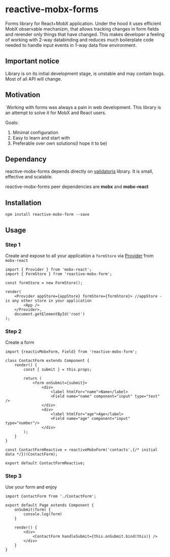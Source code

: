 # reactive-mobx-forms
Forms library for React+MobX application. Under the hood it uses efficient MobX observable mechanizm, that allows tracking changes in form fields and rerender only things that have changed. This makes developer a feeling of working with 2-way databinding and reduces much boilerplate code needed to handle input events in 1-way data flow environment. 

## Important notice
Library is on its initial development stage, is unstable and may contain bugs. Most of all API will change.

## Motivation
 Working with forms was always a pain in web development. This library is an attempt to solve it for MobX and React users.
 
 Goals:
 1. Minimal configuration
 2. Easy to learn and start with
 3. Preferable over own solutions(I hope it to be)
 
 ## Dependancy
 reactive-mobx-forms depends directly on [validatorjs](https://github.com/skaterdav85/validatorjs) library. It is small, effective and scalable. 
 
 reactive-mobx-forms peer dependencies are **mobx** and **mobx-react**
 
 ## Installation
 
 ```
 npm install reactive-mobx-form --save
 ```
 
## Usage

### Step 1
Create and expose to all your application a `formStore` via [Provider](https://github.com/mobxjs/mobx-react#provider-and-inject) from `mobx-react`

```
import { Provider } from 'mobx-react';
import { FormStore } from 'reactive-mobx-form';

const formStore = new FormStore();

render(
    <Provider appStore={appStore} formStore={formStore}> //appStore - is any other store in your application
        <App />
    </Provider>,
    document.getElementById('root')
);
```

### Step 2
Create a form

```
import {reactivMobxForm, Field} from 'reactive-mobx-form';

class ContactForm extends Component {
    render() {
        const { submit } = this.props;
        
        return (
            <form onSubmit={submit}>
                <div>
                    <label htmlFor="name">Name</label>
                    <Field name="name" component="input" type="text" />
                </div>
                <div>
                    <label htmlFor="age">Age</label>
                    <Field name="age" component="input" type="number"/>
                </div>
        );
    }
}

const ContactFormReactive = reactiveMobxForm('contacts',{/* initial data */})(ContactForm);

export default ContactFormReactive;
```

### Step 3
Use your form and enjoy

```
import ContactForm from './ContactForm';

export default Page extends Component {
    onSubmit(form) {
        console.log(form)
    }
    
    render() {
        <div>
            <ContactForm handleSubmit={this.onSubmit.bind(this)} />
        </div>
    }
}
```
